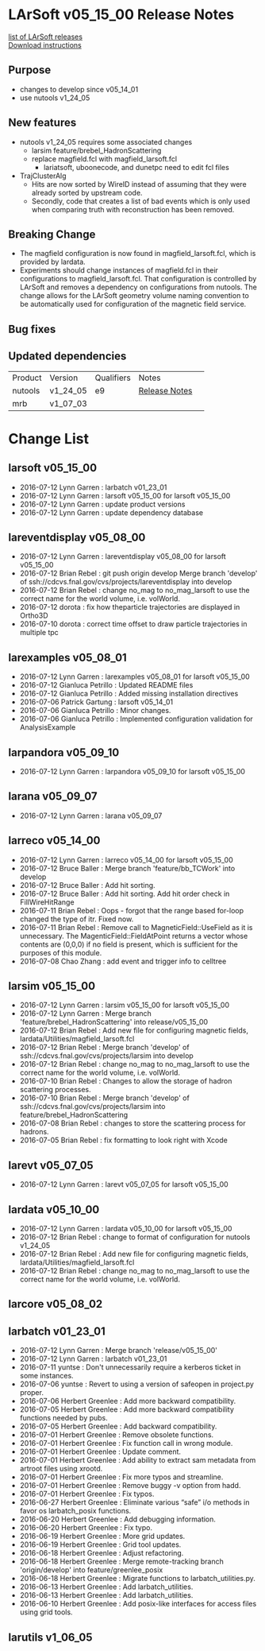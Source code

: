 # LArSoft v05_15_00 Release Notes



[list of LArSoft releases](LArSoft_release_list)  
[Download instructions](http://scisoft.fnal.gov/scisoft/bundles/larsoft/v05_15_00/larsoft-v05_15_00.html)

## Purpose

-   changes to develop since v05_14_01
-   use nutools v1_24_05

## New features

-   nutools v1_24_05 requires some associated changes
    -   larsim feature/brebel_HadronScattering
    -   replace magfield.fcl with magfield_larsoft.fcl
        -   lariatsoft, uboonecode, and dunetpc need to edit fcl files
-   TrajClusterAlg
    -   Hits are now sorted by WireID instead of assuming that they were already sorted by upstream code.
    -   Secondly, code that creates a list of bad events which is only used when comparing truth with reconstruction has been removed.

## Breaking Change

-   The magfield configuration is now found in magfield_larsoft.fcl, which is provided by lardata.
-   Experiments should change instances of magfield.fcl in their configurations to magfield_larsoft.fcl. That configuration is controlled by LArSoft and removes a dependency on configurations from nutools. The change allows for the LArSoft geometry volume naming convention to be automatically used for configuration of the magnetic field service.

## Bug fixes

## Updated dependencies

|         |          |            |                                                    |                   |
|---------|----------|------------|----------------------------------------------------|-------------------|
| Product | Version  | Qualifiers | Notes                                              |                   |
| nutools | v1_24_05 | e9         | [ Release Notes](https://cdcvs.fnal.gov/redmine/projects/nutools/wiki/NuTools_Release_Notes#nutools-v1_24_05 ) |
| mrb     | v1_07_03 |            |                                                    |                   |

# Change List

## larsoft v05_15_00

-   2016-07-12 Lynn Garren : larbatch v01_23_01
-   2016-07-12 Lynn Garren : larsoft v05_15_00 for larsoft v05_15_00
-   2016-07-12 Lynn Garren : update product versions
-   2016-07-12 Lynn Garren : update dependency database

## lareventdisplay v05_08_00

-   2016-07-12 Lynn Garren : lareventdisplay v05_08_00 for larsoft v05_15_00
-   2016-07-12 Brian Rebel : git push origin develop Merge branch 'develop' of ssh://cdcvs.fnal.gov/cvs/projects/lareventdisplay into develop
-   2016-07-12 Brian Rebel : change no_mag to no_mag_larsoft to use the correct name for the world volume, i.e. volWorld.
-   2016-07-12 dorota : fix how theparticle trajectories are displayed in Ortho3D
-   2016-07-10 dorota : correct time offset to draw particle trajectories in multiple tpc

## larexamples v05_08_01

-   2016-07-12 Lynn Garren : larexamples v05_08_01 for larsoft v05_15_00
-   2016-07-12 Gianluca Petrillo : Updated README files
-   2016-07-12 Gianluca Petrillo : Added missing installation directives
-   2016-07-06 Patrick Gartung : larsoft v05_14_01
-   2016-07-06 Gianluca Petrillo : Minor changes.
-   2016-07-06 Gianluca Petrillo : Implemented configuration validation for AnalysisExample

## larpandora v05_09_10

-   2016-07-12 Lynn Garren : larpandora v05_09_10 for larsoft v05_15_00

## larana v05_09_07

-   2016-07-12 Lynn Garren : larana v05_09_07

## larreco v05_14_00

-   2016-07-12 Lynn Garren : larreco v05_14_00 for larsoft v05_15_00
-   2016-07-12 Bruce Baller : Merge branch 'feature/bb_TCWork' into develop
-   2016-07-12 Bruce Baller : Add hit sorting.
-   2016-07-12 Bruce Baller : Add hit sorting. Add hit order check in FillWireHitRange
-   2016-07-11 Brian Rebel : Oops - forgot that the range based for-loop changed the type of itr. Fixed now.
-   2016-07-11 Brian Rebel : Remove call to MagneticField::UseField as it is unnecessary. The MagenticField::FieldAtPoint returns a vector whose contents are (0,0,0) if no field is present, which is sufficient for the purposes of this module.
-   2016-07-08 Chao Zhang : add event and trigger info to celltree

## larsim v05_15_00

-   2016-07-12 Lynn Garren : larsim v05_15_00 for larsoft v05_15_00
-   2016-07-12 Lynn Garren : Merge branch 'feature/brebel_HadronScattering' into release/v05_15_00
-   2016-07-12 Brian Rebel : Add new file for configuring magnetic fields, lardata/Utilities/magfield_larsoft.fcl
-   2016-07-12 Brian Rebel : Merge branch 'develop' of ssh://cdcvs.fnal.gov/cvs/projects/larsim into develop
-   2016-07-12 Brian Rebel : change no_mag to no_mag_larsoft to use the correct name for the world volume, i.e. volWorld.
-   2016-07-10 Brian Rebel : Changes to allow the storage of hadron scattering processes.
-   2016-07-10 Brian Rebel : Merge branch 'develop' of ssh://cdcvs.fnal.gov/cvs/projects/larsim into feature/brebel_HadronScattering
-   2016-07-08 Brian Rebel : changes to store the scattering process for hadrons.
-   2016-07-05 Brian Rebel : fix formatting to look right with Xcode

## larevt v05_07_05

-   2016-07-12 Lynn Garren : larevt v05_07_05 for larsoft v05_15_00

## lardata v05_10_00

-   2016-07-12 Lynn Garren : lardata v05_10_00 for larsoft v05_15_00
-   2016-07-12 Brian Rebel : change to format of configuration for nutools v1_24_05
-   2016-07-12 Brian Rebel : Add new file for configuring magnetic fields, lardata/Utilities/magfield_larsoft.fcl
-   2016-07-12 Brian Rebel : change no_mag to no_mag_larsoft to use the correct name for the world volume, i.e. volWorld.

## larcore v05_08_02

## larbatch v01_23_01

-   2016-07-12 Lynn Garren : Merge branch 'release/v05_15_00'
-   2016-07-12 Lynn Garren : larbatch v01_23_01
-   2016-07-11 yuntse : Don't unnecessarily require a kerberos ticket in some instances.
-   2016-07-06 yuntse : Revert to using a version of safeopen in project.py proper.
-   2016-07-06 Herbert Greenlee : Add more backward compatibility.
-   2016-07-05 Herbert Greenlee : Add more backward compatibility functions needed by pubs.
-   2016-07-05 Herbert Greenlee : Add backward compatibility.
-   2016-07-01 Herbert Greenlee : Remove obsolete functions.
-   2016-07-01 Herbert Greenlee : Fix function call in wrong module.
-   2016-07-01 Herbert Greenlee : Update comment.
-   2016-07-01 Herbert Greenlee : Add ability to extract sam metadata from artroot files using xrootd.
-   2016-07-01 Herbert Greenlee : Fix more typos and streamline.
-   2016-07-01 Herbert Greenlee : Remove buggy -v option from hadd.
-   2016-07-01 Herbert Greenlee : Fix typos.
-   2016-06-27 Herbert Greenlee : Eliminate various “safe” i/o methods in favor os larbatch_posix functions.
-   2016-06-20 Herbert Greenlee : Add debugging information.
-   2016-06-20 Herbert Greenlee : Fix typo.
-   2016-06-19 Herbert Greenlee : More grid updates.
-   2016-06-19 Herbert Greenlee : Grid tool updates.
-   2016-06-18 Herbert Greenlee : Adjust refactoring.
-   2016-06-18 Herbert Greenlee : Merge remote-tracking branch 'origin/develop' into feature/greenlee_posix
-   2016-06-18 Herbert Greenlee : Migrate functions to larbatch_utilities.py.
-   2016-06-13 Herbert Greenlee : Add larbatch_utilities.
-   2016-06-13 Herbert Greenlee : Add larbatch_utilities.
-   2016-06-10 Herbert Greenlee : Add posix-like interfaces for access files using grid tools.

## larutils v1_06_05
